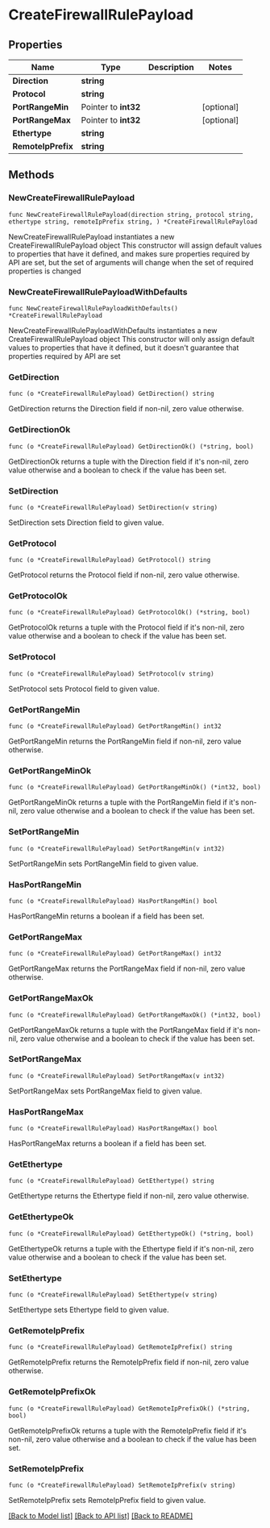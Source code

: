 # CreateFirewallRulePayload

## Properties

Name | Type | Description | Notes
------------ | ------------- | ------------- | -------------
**Direction** | **string** |  | 
**Protocol** | **string** |  | 
**PortRangeMin** | Pointer to **int32** |  | [optional] 
**PortRangeMax** | Pointer to **int32** |  | [optional] 
**Ethertype** | **string** |  | 
**RemoteIpPrefix** | **string** |  | 

## Methods

### NewCreateFirewallRulePayload

`func NewCreateFirewallRulePayload(direction string, protocol string, ethertype string, remoteIpPrefix string, ) *CreateFirewallRulePayload`

NewCreateFirewallRulePayload instantiates a new CreateFirewallRulePayload object
This constructor will assign default values to properties that have it defined,
and makes sure properties required by API are set, but the set of arguments
will change when the set of required properties is changed

### NewCreateFirewallRulePayloadWithDefaults

`func NewCreateFirewallRulePayloadWithDefaults() *CreateFirewallRulePayload`

NewCreateFirewallRulePayloadWithDefaults instantiates a new CreateFirewallRulePayload object
This constructor will only assign default values to properties that have it defined,
but it doesn't guarantee that properties required by API are set

### GetDirection

`func (o *CreateFirewallRulePayload) GetDirection() string`

GetDirection returns the Direction field if non-nil, zero value otherwise.

### GetDirectionOk

`func (o *CreateFirewallRulePayload) GetDirectionOk() (*string, bool)`

GetDirectionOk returns a tuple with the Direction field if it's non-nil, zero value otherwise
and a boolean to check if the value has been set.

### SetDirection

`func (o *CreateFirewallRulePayload) SetDirection(v string)`

SetDirection sets Direction field to given value.


### GetProtocol

`func (o *CreateFirewallRulePayload) GetProtocol() string`

GetProtocol returns the Protocol field if non-nil, zero value otherwise.

### GetProtocolOk

`func (o *CreateFirewallRulePayload) GetProtocolOk() (*string, bool)`

GetProtocolOk returns a tuple with the Protocol field if it's non-nil, zero value otherwise
and a boolean to check if the value has been set.

### SetProtocol

`func (o *CreateFirewallRulePayload) SetProtocol(v string)`

SetProtocol sets Protocol field to given value.


### GetPortRangeMin

`func (o *CreateFirewallRulePayload) GetPortRangeMin() int32`

GetPortRangeMin returns the PortRangeMin field if non-nil, zero value otherwise.

### GetPortRangeMinOk

`func (o *CreateFirewallRulePayload) GetPortRangeMinOk() (*int32, bool)`

GetPortRangeMinOk returns a tuple with the PortRangeMin field if it's non-nil, zero value otherwise
and a boolean to check if the value has been set.

### SetPortRangeMin

`func (o *CreateFirewallRulePayload) SetPortRangeMin(v int32)`

SetPortRangeMin sets PortRangeMin field to given value.

### HasPortRangeMin

`func (o *CreateFirewallRulePayload) HasPortRangeMin() bool`

HasPortRangeMin returns a boolean if a field has been set.

### GetPortRangeMax

`func (o *CreateFirewallRulePayload) GetPortRangeMax() int32`

GetPortRangeMax returns the PortRangeMax field if non-nil, zero value otherwise.

### GetPortRangeMaxOk

`func (o *CreateFirewallRulePayload) GetPortRangeMaxOk() (*int32, bool)`

GetPortRangeMaxOk returns a tuple with the PortRangeMax field if it's non-nil, zero value otherwise
and a boolean to check if the value has been set.

### SetPortRangeMax

`func (o *CreateFirewallRulePayload) SetPortRangeMax(v int32)`

SetPortRangeMax sets PortRangeMax field to given value.

### HasPortRangeMax

`func (o *CreateFirewallRulePayload) HasPortRangeMax() bool`

HasPortRangeMax returns a boolean if a field has been set.

### GetEthertype

`func (o *CreateFirewallRulePayload) GetEthertype() string`

GetEthertype returns the Ethertype field if non-nil, zero value otherwise.

### GetEthertypeOk

`func (o *CreateFirewallRulePayload) GetEthertypeOk() (*string, bool)`

GetEthertypeOk returns a tuple with the Ethertype field if it's non-nil, zero value otherwise
and a boolean to check if the value has been set.

### SetEthertype

`func (o *CreateFirewallRulePayload) SetEthertype(v string)`

SetEthertype sets Ethertype field to given value.


### GetRemoteIpPrefix

`func (o *CreateFirewallRulePayload) GetRemoteIpPrefix() string`

GetRemoteIpPrefix returns the RemoteIpPrefix field if non-nil, zero value otherwise.

### GetRemoteIpPrefixOk

`func (o *CreateFirewallRulePayload) GetRemoteIpPrefixOk() (*string, bool)`

GetRemoteIpPrefixOk returns a tuple with the RemoteIpPrefix field if it's non-nil, zero value otherwise
and a boolean to check if the value has been set.

### SetRemoteIpPrefix

`func (o *CreateFirewallRulePayload) SetRemoteIpPrefix(v string)`

SetRemoteIpPrefix sets RemoteIpPrefix field to given value.



[[Back to Model list]](../README.md#documentation-for-models) [[Back to API list]](../README.md#documentation-for-api-endpoints) [[Back to README]](../README.md)


